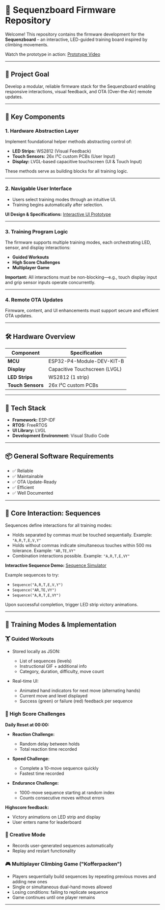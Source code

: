 # 🚀 Sequenzboard Firmware Repository

Welcome! This repository contains the firmware development for the **Sequenzboard** – an interactive, LED-guided training board inspired by climbing movements.

Watch the prototype in action: [Prototype Video](https://www.youtube.com/watch?v=UWB_lbbr7Gs)

---

## 🎯 Project Goal

Develop a modular, reliable firmware stack for the Sequenzboard enabling responsive interactions, visual feedback, and OTA (Over-the-Air) remote updates.

---

## 📌 Key Components

### 1. Hardware Abstraction Layer

Implement foundational helper methods abstracting control of:

* **LED Strips:** WS2812 (Visual Feedback)
* **Touch Sensors:** 26x I²C custom PCBs (User Input)
* **Display:** LVGL-based capacitive touchscreen (UI & Touch Input)

These methods serve as building blocks for all training logic.

---

### 2. Navigable User Interface

* Users select training modes through an intuitive UI.
* Training begins automatically after selection.

**UI Design & Specifications:** [Interactive UI Prototype](https://msv8v1.axshare.com)

---

### 3. Training Program Logic

The firmware supports multiple training modes, each orchestrating LED, sensor, and display interactions:

* **Guided Workouts**
* **High Score Challenges**
* **Multiplayer Game**

**Important:** All interactions must be non-blocking—e.g., touch display input and grip sensor inputs operate concurrently.

---

### 4. Remote OTA Updates

Firmware, content, and UI enhancements must support secure and efficient OTA updates.

---

## 🛠️ Hardware Overview

| Component         | Specification                 |
| ----------------- | ----------------------------- |
| **MCU**           | ESP32-P4-Module-DEV-KIT-B     |
| **Display**       | Capacitive Touchscreen (LVGL) |
| **LED Strips**    | WS2812 (1 strip)              |
| **Touch Sensors** | 26x I²C custom PCBs           |

---

## 🧰 Tech Stack

* **Framework:** ESP-IDF
* **RTOS:** FreeRTOS
* **UI Library:** LVGL
* **Development Environment:** Visual Studio Code

---

## 📦 General Software Requirements

* ✅ Reliable
* ✅ Maintainable
* ✅ OTA Update-Ready
* ✅ Efficient
* ✅ Well Documented

---

## 🔄 Core Interaction: Sequences

Sequences define interactions for all training modes:

* Holds separated by commas must be touched sequentially. Example: `"A,R,T,E,V,Y"`
* Holds without commas indicate simultaneous touches within 500 ms tolerance. Example: `"AR,TE,VY"`
* Combination interactions possible. Example: `"A,R,T,E,VY"`

**Interactive Sequence Demo:** [Sequence Simulator](https://editor.p5js.org/maikstf/full/QCS-UwFKY)

Example sequences to try:

* `Sequence("A,R,T,E,V,Y")`
* `Sequence("AR,TE,VY")`
* `Sequence("A,R,T,E,VY")`

Upon successful completion, trigger LED strip victory animations.

---

## 🚩 Training Modes & Implementation

### 🏋️ Guided Workouts

* Stored locally as JSON:

  * List of sequences (levels)
  * Instructional GIF + additional info
  * Category, duration, difficulty, move count
* Real-time UI:

  * Animated hand indicators for next move (alternating hands)
  * Current move and level displayed
  * Success (green) or failure (red) feedback per sequence

### 🏅 High Score Challenges

**Daily Reset at 00:00:**

* **Reaction Challenge:**

  * Random delay between holds
  * Total reaction time recorded

* **Speed Challenge:**

  * Complete a 10-move sequence quickly
  * Fastest time recorded

* **Endurance Challenge:**

  * 1000-move sequence starting at random index
  * Counts consecutive moves without errors

**Highscore feedback:**

* Victory animations on LED strip and display
* User enters name for leaderboard

### 🎨 Creative Mode

* Records user-generated sequences automatically
* Replay and restart functionality

### 🎮 Multiplayer Climbing Game ("Kofferpacken")

* Players sequentially build sequences by repeating previous moves and adding new ones
* Single or simultaneous dual-hand moves allowed
* Losing conditions: failing to replicate sequence
* Game continues until one player remains

---

